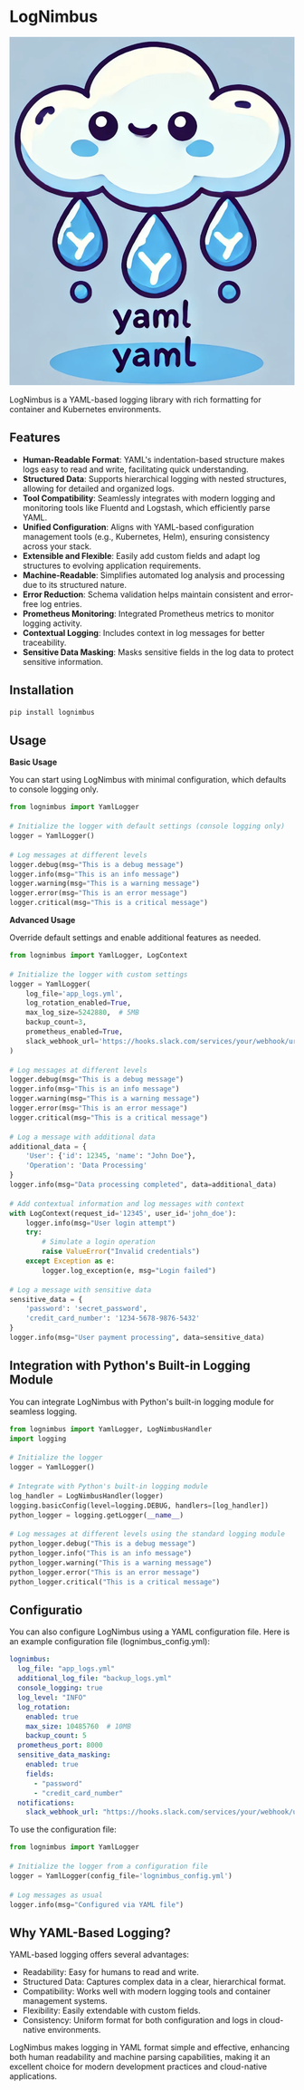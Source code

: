 # LogNimbus

![lognimbus](lognimbus.png)

LogNimbus is a YAML-based logging library with rich formatting for container and Kubernetes environments.

## Features

- **Human-Readable Format**: YAML's indentation-based structure makes logs easy to read and write, facilitating quick understanding.
- **Structured Data**: Supports hierarchical logging with nested structures, allowing for detailed and organized logs.
- **Tool Compatibility**: Seamlessly integrates with modern logging and monitoring tools like Fluentd and Logstash, which efficiently parse YAML.
- **Unified Configuration**: Aligns with YAML-based configuration management tools (e.g., Kubernetes, Helm), ensuring consistency across your stack.
- **Extensible and Flexible**: Easily add custom fields and adapt log structures to evolving application requirements.
- **Machine-Readable**: Simplifies automated log analysis and processing due to its structured nature.
- **Error Reduction**: Schema validation helps maintain consistent and error-free log entries.
- **Prometheus Monitoring**: Integrated Prometheus metrics to monitor logging activity.
- **Contextual Logging**: Includes context in log messages for better traceability.
- **Sensitive Data Masking**: Masks sensitive fields in the log data to protect sensitive information.

## Installation

```bash
pip install lognimbus
```

## Usage

**Basic Usage**

You can start using LogNimbus with minimal configuration, which defaults to console logging only.

```python
from lognimbus import YamlLogger

# Initialize the logger with default settings (console logging only)
logger = YamlLogger()

# Log messages at different levels
logger.debug(msg="This is a debug message")
logger.info(msg="This is an info message")
logger.warning(msg="This is a warning message")
logger.error(msg="This is an error message")
logger.critical(msg="This is a critical message")

```

**Advanced Usage**

Override default settings and enable additional features as needed.
```python
from lognimbus import YamlLogger, LogContext

# Initialize the logger with custom settings
logger = YamlLogger(
    log_file='app_logs.yml',
    log_rotation_enabled=True,
    max_log_size=5242880,  # 5MB
    backup_count=3,
    prometheus_enabled=True,
    slack_webhook_url='https://hooks.slack.com/services/your/webhook/url'
)

# Log messages at different levels
logger.debug(msg="This is a debug message")
logger.info(msg="This is an info message")
logger.warning(msg="This is a warning message")
logger.error(msg="This is an error message")
logger.critical(msg="This is a critical message")

# Log a message with additional data
additional_data = {
    'User': {'id': 12345, 'name': "John Doe"},
    'Operation': 'Data Processing'
}
logger.info(msg="Data processing completed", data=additional_data)

# Add contextual information and log messages with context
with LogContext(request_id='12345', user_id='john_doe'):
    logger.info(msg="User login attempt")
    try:
        # Simulate a login operation
        raise ValueError("Invalid credentials")
    except Exception as e:
        logger.log_exception(e, msg="Login failed")

# Log a message with sensitive data
sensitive_data = {
    'password': 'secret_password',
    'credit_card_number': '1234-5678-9876-5432'
}
logger.info(msg="User payment processing", data=sensitive_data)
```

## Integration with Python's Built-in Logging Module

You can integrate LogNimbus with Python's built-in logging module for seamless logging.

```python
from lognimbus import YamlLogger, LogNimbusHandler
import logging

# Initialize the logger
logger = YamlLogger()

# Integrate with Python's built-in logging module
log_handler = LogNimbusHandler(logger)
logging.basicConfig(level=logging.DEBUG, handlers=[log_handler])
python_logger = logging.getLogger(__name__)

# Log messages at different levels using the standard logging module
python_logger.debug("This is a debug message")
python_logger.info("This is an info message")
python_logger.warning("This is a warning message")
python_logger.error("This is an error message")
python_logger.critical("This is a critical message")
```

## Configuratio

You can also configure LogNimbus using a YAML configuration file. Here is an example configuration file (lognimbus_config.yml):

```yaml
lognimbus:
  log_file: "app_logs.yml"
  additional_log_file: "backup_logs.yml"
  console_logging: true
  log_level: "INFO"
  log_rotation:
    enabled: true
    max_size: 10485760  # 10MB
    backup_count: 5
  prometheus_port: 8000
  sensitive_data_masking:
    enabled: true
    fields:
      - "password"
      - "credit_card_number"
  notifications:
    slack_webhook_url: "https://hooks.slack.com/services/your/webhook/url"  # Optional
```

To use the configuration file:

```python
from lognimbus import YamlLogger

# Initialize the logger from a configuration file
logger = YamlLogger(config_file='lognimbus_config.yml')

# Log messages as usual
logger.info(msg="Configured via YAML file")
```

## Why YAML-Based Logging?

YAML-based logging offers several advantages:
- Readability: Easy for humans to read and write.
- Structured Data: Captures complex data in a clear, hierarchical format.
- Compatibility: Works well with modern logging tools and container management systems.
- Flexibility: Easily extendable with custom fields.
- Consistency: Uniform format for both configuration and logs in cloud-native environments.

LogNimbus makes logging in YAML format simple and effective, enhancing both human readability and machine parsing capabilities, making it an excellent choice for modern development practices and cloud-native applications.
